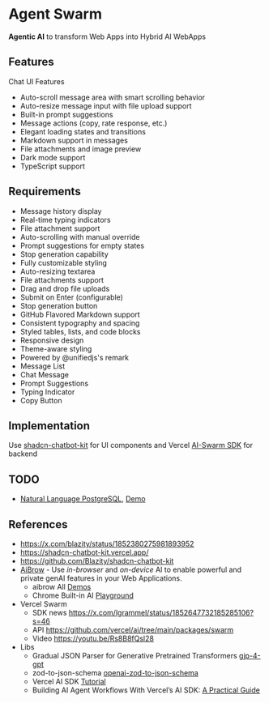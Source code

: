 # Agent Swarm

**Agentic AI** to transform  Web Apps into Hybrid AI WebApps

## Features

Chat UI Features

- Auto-scroll message area with smart scrolling behavior
- Auto-resize message input with file upload support
- Built-in prompt suggestions
- Message actions (copy, rate response, etc.)
- Elegant loading states and transitions
- Markdown support in messages
- File attachments and image preview
- Dark mode support
- TypeScript support

## Requirements

- Message history display
- Real-time typing indicators
- File attachment support
- Auto-scrolling with manual override
- Prompt suggestions for empty states
- Stop generation capability
- Fully customizable styling
- Auto-resizing textarea
- File attachments support
- Drag and drop file uploads
- Submit on Enter (configurable)
- Stop generation button
- GitHub Flavored Markdown support
- Consistent typography and spacing
- Styled tables, lists, and code blocks
- Responsive design
- Theme-aware styling
- Powered by @unifiedjs's remark
- Message List
- Chat Message
- Prompt Suggestions
- Typing Indicator
- Copy Button

## Implementation

Use [shadcn-chatbot-kit](https://github.com/Blazity/shadcn-chatbot-kit) for UI components and Vercel [AI-Swarm SDK](https://github.com/vercel/ai/tree/main/packages/swarm) for backend

## TODO

- [Natural Language PostgreSQL](https://github.com/vercel-labs/natural-language-postgres), [Demo](https://natural-language-postgres.vercel.app/)

## References

- <https://x.com/blazity/status/1852380275981893952>
- <https://shadcn-chatbot-kit.vercel.app/>
- <https://github.com/Blazity/shadcn-chatbot-kit>
- [AiBrow](https://aibrow.ai/) - Use *in-browser* and *on-device* AI to enable powerful and private genAI features in your Web Applications.
  - aibrow All [Demos](https://aibrow.ai/demo.html)
  - Chrome Built-in AI [Playground](https://ai.zaps.dev/)
- Vercel Swarm
  - SDK news <https://x.com/lgrammel/status/1852647732185285106?s=46>
  - API <https://github.com/vercel/ai/tree/main/packages/swarm>
  - Video <https://youtu.be/Rs8B8fQsl28>
- Libs
  - Gradual JSON Parser for Generative Pretrained Transformers [gjp-4-gpt](https://github.com/JacksonKearl/gjp-4-gpt)
  - zod-to-json-schema [openai-zod-to-json-schema](https://github.com/transitive-bullshit/openai-zod-to-json-schema)
  - Vercel AI SDK [Tutorial](https://www.aihero.dev/vercel-ai-sdk-tutorial)
  - Building AI Agent Workflows With Vercel’s AI SDK: [A Practical Guide](https://www.callstack.com/blog/building-ai-agent-workflows-with-vercels-ai-sdk-a-practical-guide)
